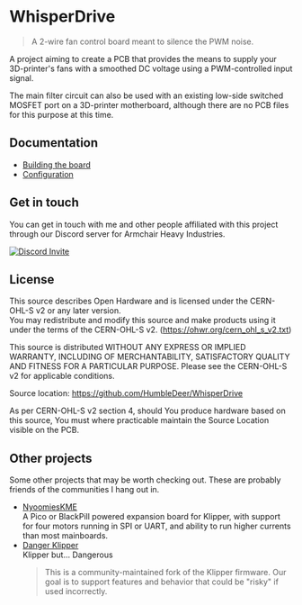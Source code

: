 # WhisperDrive

> A 2-wire fan control board meant to silence the PWM noise.

A project aiming to create a PCB that provides the means to supply your 3D-printer's fans with a smoothed DC voltage using a PWM-controlled input signal.

The main filter circuit can also be used with an existing low-side switched MOSFET port on a 3D-printer motherboard, although there are no PCB files for this purpose at this time.

## Documentation

- [Building the board](docs/build.md)
- [Configuration](docs/config.md)

## Get in touch

You can get in touch with me and other people affiliated with this project through our Discord server for Armchair Heavy Industries.

[![Discord Invite](https://discordapp.com/api/guilds/1029426383614648421/widget.png?style=banner2)](https://discord.com/invite/armchairengineeringsux)

## License

This source describes Open Hardware and is licensed under the CERN-OHL-S v2 or any later version.  
You may redistribute and modify this source and make products using it under the terms of the CERN-OHL-S v2. (<https://ohwr.org/cern_ohl_s_v2.txt>)

This source is distributed WITHOUT ANY EXPRESS OR IMPLIED WARRANTY, INCLUDING OF MERCHANTABILITY, SATISFACTORY QUALITY AND FITNESS FOR A PARTICULAR PURPOSE. Please see the CERN-OHL-S v2 for applicable conditions.

Source location: <https://github.com/HumbleDeer/WhisperDrive>

As per CERN-OHL-S v2 section 4, should You produce hardware based on this source, You must where practicable maintain the Source Location visible on the PCB.

## Other projects

Some other projects that may be worth checking out. These are probably friends of the communities I hang out in.

- [NyoomiesKME](https://github.com/comradef191/NyoomiesKME)  
  A Pico or BlackPill powered expansion board for Klipper, with support for four motors running in SPI or UART, and ability to run higher currents than most mainboards.
- [Danger Klipper](https://github.com/DangerKlippers/danger-klipper)  
  Klipper but... Dangerous  
  > This is a community-maintained fork of the Klipper firmware. Our goal is to support features and behavior that could be "risky" if used incorrectly.
